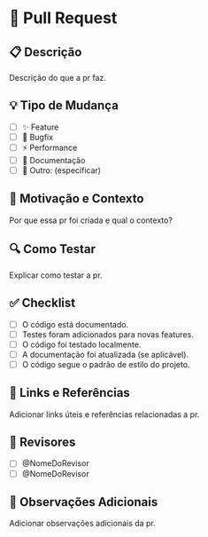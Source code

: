 # 🚀 Pull Request

## 📋 Descrição

Descrição do que a pr faz.

## 💡 Tipo de Mudança

- [ ] ✨ Feature
- [ ] 🐛 Bugfix
- [ ] ⚡️ Performance
- [ ] 📝 Documentação
- [ ] 🔧 Outro: (especificar)

## 📌 Motivação e Contexto

Por que essa pr foi criada e qual o contexto?

## 🔍 Como Testar

Explicar como testar a pr.

## ✅ Checklist

- [ ] O código está documentado.
- [ ] Testes foram adicionados para novas features.
- [ ] O código foi testado localmente.
- [ ] A documentação foi atualizada (se aplicável).
- [ ] O código segue o padrão de estilo do projeto.

## 🔗 Links e Referências

Adicionar links úteis e referências relacionadas a pr.

## 👥 Revisores

- [ ] @NomeDoRevisor
- [ ] @NomeDoRevisor 

## 📌 Observações Adicionais

Adicionar observações adicionais da pr.

